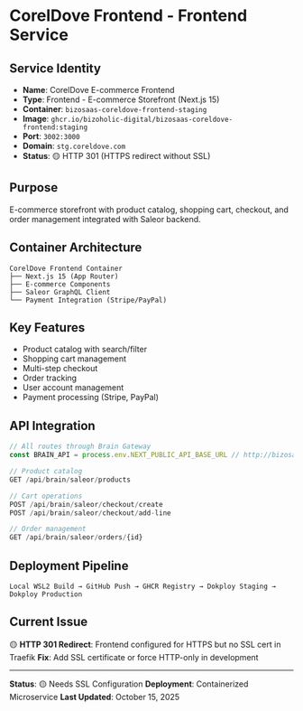 # CorelDove Frontend - Frontend Service

## Service Identity
- **Name**: CorelDove E-commerce Frontend
- **Type**: Frontend - E-commerce Storefront (Next.js 15)
- **Container**: `bizosaas-coreldove-frontend-staging`
- **Image**: `ghcr.io/bizoholic-digital/bizosaas-coreldove-frontend:staging`
- **Port**: `3002:3000`
- **Domain**: `stg.coreldove.com`
- **Status**: 🟡 HTTP 301 (HTTPS redirect without SSL)

## Purpose
E-commerce storefront with product catalog, shopping cart, checkout, and order management integrated with Saleor backend.

## Container Architecture
```
CorelDove Frontend Container
├── Next.js 15 (App Router)
├── E-commerce Components
├── Saleor GraphQL Client
└── Payment Integration (Stripe/PayPal)
```

## Key Features
- Product catalog with search/filter
- Shopping cart management
- Multi-step checkout
- Order tracking
- User account management
- Payment processing (Stripe, PayPal)

## API Integration
```typescript
// All routes through Brain Gateway
const BRAIN_API = process.env.NEXT_PUBLIC_API_BASE_URL // http://bizosaas-brain-staging:8001

// Product catalog
GET /api/brain/saleor/products

// Cart operations
POST /api/brain/saleor/checkout/create
POST /api/brain/saleor/checkout/add-line

// Order management
GET /api/brain/saleor/orders/{id}
```

## Deployment Pipeline
```
Local WSL2 Build → GitHub Push → GHCR Registry → Dokploy Staging → Dokploy Production
```

## Current Issue
🟡 **HTTP 301 Redirect**: Frontend configured for HTTPS but no SSL cert in Traefik
**Fix**: Add SSL certificate or force HTTP-only in development

---
**Status**: 🟡 Needs SSL Configuration
**Deployment**: Containerized Microservice
**Last Updated**: October 15, 2025
